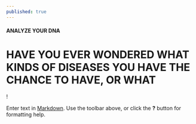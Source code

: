 ```yaml
---
published: true
---
```

#### ANALYZE YOUR DNA

# HAVE YOU EVER WONDERED WHAT KINDS OF DISEASES YOU HAVE THE CHANCE TO HAVE, OR WHAT 



!



Enter text in [Markdown](http://daringfireball.net/projects/markdown/). Use the toolbar above, or click the **?** button for formatting help.
